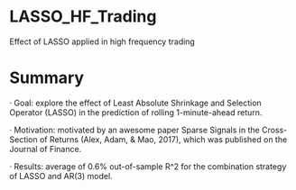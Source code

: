 # LASSO_HF_Trading
Effect of LASSO applied in high frequency trading

# Summary
· Goal: explore the effect of Least Absolute Shrinkage and Selection Operator (LASSO) in the prediction of rolling 1-minute-ahead return.

· Motivation: motivated by an awesome paper Sparse Signals in the Cross-Section of Returns (Alex, Adam, & Mao, 2017), which was published on the Journal of Finance.

· Results: average of 0.6% out-of-sample R^2 for the combination strategy of LASSO and AR(3) model.

